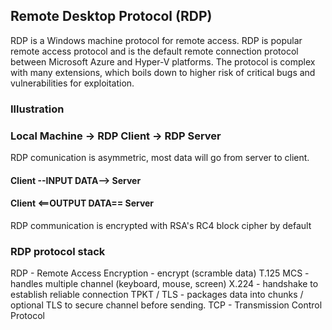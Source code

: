 ##  Remote Desktop Protocol (RDP)

RDP is a Windows machine protocol for remote access. RDP is popular remote access protocol and is the default remote connection protocol between Microsoft Azure and Hyper-V platforms. The protocol is complex with many extensions, which boils down to higher risk of critical bugs and vulnerabilities for exploitation.

### Illustration 
### Local Machine -> RDP Client -> RDP Server

RDP comunication is asymmetric, most data will go from server to client.
#### Client --INPUT DATA--> Server
#### Client <==OUTPUT DATA== Server
RDP communication is encrypted with RSA's RC4 block cipher by default

### RDP protocol stack

RDP - Remote Access
Encryption - encrypt (scramble data) 
T.125 MCS - handles multiple channel (keyboard, mouse, screen)
X.224 - handshake to establish reliable connection
TPKT / TLS - packages data into chunks / optional TLS to secure channel before sending. 
TCP - Transmission Control Protocol
